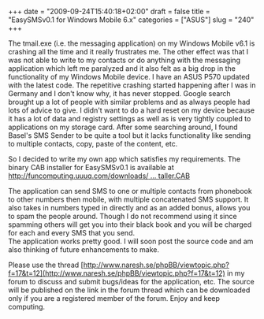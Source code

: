 +++
date = "2009-09-24T15:40:18+02:00"
draft = false
title = "EasySMSv0.1 for Windows Mobile 6.x"
categories = ["ASUS"]
slug = "240"
+++

The tmail.exe (i.e. the messaging application) on my Windows Mobile v6.1 is crashing all the time and it really frustrates me. The other effect was that I was not able to write to my contacts or do anything with the messaging application which left me paralyzed and it also felt as a big drop in the functionality of my Windows Mobile device. I have an ASUS P570 updated with the latest code. The repetitive crashing started happening after I was in Germany and I don't know why, it has never stopped. Google search brought up a lot of people with similar problems and as always people had lots of advice to give. I didn't want to do a hard reset on my device because it has a lot of data and registry settings as well as is very tightly coupled to applications on my storage card. After some searching around, I found Basel's SMS Sender to be quite a tool but it lacks functionality like sending to multiple contacts, copy, paste of the content, etc.

  
So I decided to write my own app which satisfies my requirements. The binary CAB installer for EasySMSv0.1 is available at [http://funcomputing.uuuq.com/downloads/ ... taller.CAB](http://funcomputing.uuuq.com/downloads/EasySMSInstaller.CAB)

  
The application can send SMS to one or multiple contacts from phonebook to other numbers then mobile, with multiple concatenated SMS support. It also takes in numbers typed in directly and as an added bonus, allows you to spam the people around. Though I do not recommend using it since spamming others will get you into their black book and you will be charged for each and every SMS that you send.  
The application works pretty good. I will soon post the source code and am also thinking of future enhancements to make.

Please use the thread [http://www.naresh.se/phpBB/viewtopic.php?f=17&t=12](http://www.naresh.se/phpBB/viewtopic.php?f=17&t=12) in my forum to discuss and submit bugs/ideas for the application, etc. The source will be published on the link in the forum thread which can be downloaded only if you are a registered member of the forum. Enjoy and keep computing.
